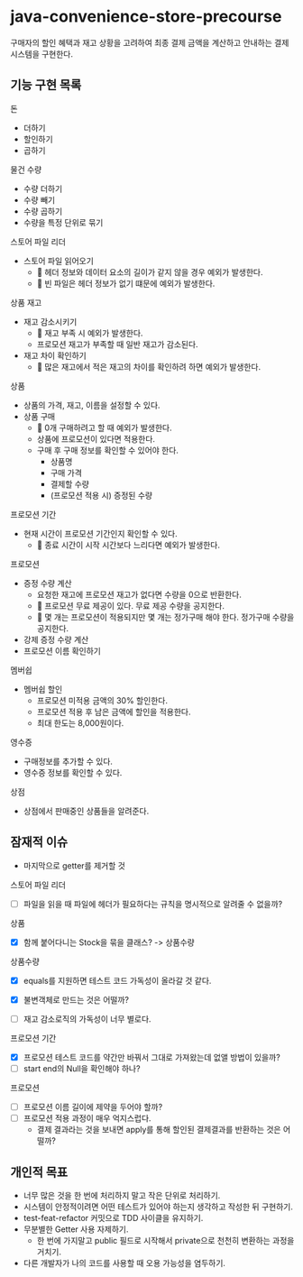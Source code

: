 # java-convenience-store-precourse
구매자의 할인 혜택과 재고 상황을 고려하여 최종 결제 금액을 계산하고 안내하는 결제 시스템을 구현한다.

## 기능 구현 목록

돈
- 더하기
- 할인하기
- 곱하기

물건 수량
- 수량 더하기
- 수량 빼기
- 수량 곱하기
- 수량을 특정 단위로 묶기

스토어 파일 리더
- 스토어 파일 읽어오기
  - 🚩 헤더 정보와 데이터 요소의 길이가 같지 않을 경우 예외가 발생한다.
  - 🚩 빈 파일은 헤더 정보가 없기 떄문에 예외가 발생한다.

상품 재고
- 재고 감소시키기
  - 🚩 재고 부족 시 예외가 발생한다.
  - 프로모션 재고가 부족할 때 일반 재고가 감소된다.
- 재고 차이 확인하기
  - 🚩 많은 재고에서 적은 재고의 차이를 확인하려 하면 예외가 발생한다.

상품
- 상품의 가격, 재고, 이름을 설정할 수 있다.
- 상품 구매
  - 🚩 0개 구매하려고 할 때 예외가 발생한다.
  - 상품에 프로모션이 있다면 적용한다.
  - 구매 후 구매 정보를 확인할 수 있어야 한다.
    - 상품명
    - 구매 가격
    - 결제할 수량
    - (프로모션 적용 시) 증정된 수량

프로모션 기간
- 현재 시간이 프로모션 기간인지 확인할 수 있다.
  - 🚩 종료 시간이 시작 시간보다 느리다면 예외가 발생한다.

프로모션
- 증정 수량 계산
  - 요청한 재고에 프로모션 재고가 없다면 수량을 0으로 반환한다.
  - 🚩 프로모션 무료 제공이 있다. 무료 제공 수량을 공지한다.
  - 🚩 몇 개는 프로모션이 적용되지만 몇 개는 정가구매 해야 한다. 정가구매 수량을 공지한다.
- 강제 증정 수량 계산
- 프로모션 이름 확인하기

멤버쉽
- 멤버쉽 할인
  - 프로모션 미적용 금액의 30% 할인한다.
  - 프로모션 적용 후 남은 금액에 할인을 적용한다.
  - 최대 한도는 8,000원이다.

영수증
- 구매정보를 추가할 수 있다.
- 영수증 정보를 확인할 수 있다.

상점
- 상점에서 판매중인 상품들을 알려준다.

## 잠재적 이슈

- 마지막으로 getter를 제거할 것

스토어 파일 리더
- [ ] 파일을 읽을 때 파일에 헤더가 필요하다는 규칙을 명시적으로 알려줄 수 없을까?

상품
- [x] 함께 붙어다니는 Stock을 묶을 클래스? -> 상품수량

상품수량
- [x] equals를 지원하면 테스트 코드 가독성이 올라갈 것 같다.
- [x] 불변객체로 만드는 것은 어떨까?
- [ ] 재고 감소로직의 가독성이 너무 별로다.


프로모션 기간
- [x] 프로모션 테스트 코드를 약간만 바꿔서 그대로 가져왔는데 없앨 방법이 있을까?
- [ ] start end의 Null을 확인해야 하나?

프로모션
- [ ] 프로모션 이름 길이에 제약을 두어야 할까?
- [ ] 프로모션 적용 과정이 매우 억지스럽다.
  - 결제 결과라는 것을 보내면 apply를 통해 할인된 결제결과를 반환하는 것은 어떨까?

## 개인적 목표
* 너무 많은 것을 한 번에 처리하지 말고 작은 단위로 처리하기.
* 시스템이 안정적이려면 어떤 테스트가 있어야 하는지 생각하고 작성한 뒤 구현하기.
* test-feat-refactor 커밋으로 TDD 사이클을 유지하기.
* 무분별한 Getter 사용 자제하기.
  * 한 번에 가지말고 public 필드로 시작해서 private으로 천천히 변환하는 과정을 거치기.
* 다른 개발자가 나의 코드를 사용할 때 오용 가능성을 염두하기.
